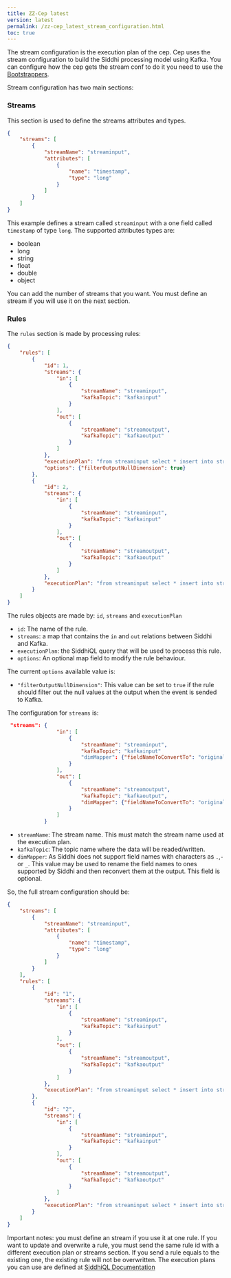 ```yaml
---
title: ZZ-Cep latest
version: latest
permalink: /zz-cep_latest_stream_configuration.html
toc: true
---
```


The stream configuration is the execution plan of the cep. Cep uses the stream configuration to build the Siddhi processing model using Kafka. You can configure how the cep gets the stream conf to do it you need to use the [Bootstrappers](/zz-cep_{{page.version}}_bootstrapper.html).

Stream configuration has two main sections:

### Streams

This section is used to define the streams attributes and types.

```json
{
    "streams": [
        {
            "streamName": "streaminput",
            "attributes": [
                {
                    "name": "timestamp",
                    "type": "long"
                }
            ]
        }
    ]
}
```

This example defines a stream called `streaminput` with a one field called `timestamp` of type `long`.
The supported attributes types are:
* boolean
* long
* string
* float
* double
* object

You can add the number of streams that you want. You must define an stream if you will use it on the next section.


### Rules

The `rules` section is made by processing rules:

```json
{
    "rules": [
        {
            "id": 1,
            "streams": {
                "in": [
                    {
                        "streamName": "streaminput",
                        "kafkaTopic": "kafkainput"
                    }
                ],
                "out": [
                    {
                        "streamName": "streamoutput",
                        "kafkaTopic": "kafkaoutput"
                    }
                ]
            },
            "executionPlan": "from streaminput select * insert into streamoutput",
            "options": {"filterOutputNullDimension": true}
        },
        {
            "id": 2,
            "streams": {
                "in": [
                    {
                        "streamName": "streaminput",
                        "kafkaTopic": "kafkainput"
                    }
                ],
                "out": [
                    {
                        "streamName": "streamoutput",
                        "kafkaTopic": "kafkaoutput"
                    }
                ]
            },
            "executionPlan": "from streaminput select * insert into streamoutput"
        }
    ]
}
```

The rules objects are made by: `id`, `streams` and `executionPlan`

* `id`: The name of the rule.
* `streams`: a map that contains the `in` and `out` relations between Siddhi and Kafka.
* `executionPlan`: the SiddhiQL query that will be used to process this rule.
* `options`: An optional map field to modify the rule behaviour.

The current `options` available value is:

* `"filterOutputNullDimension"`: This value can be set to `true` if the rule should filter out the null values at the output when the event is sended to Kafka.

The configuration for `streams` is:

```json
 "streams": {
                "in": [
                    {
                        "streamName": "streaminput",
                        "kafkaTopic": "kafkainput"
                        "dimMapper": {"fieldNameToConvertTo": "originalKafkaFieldName"}
                    }
                ],
                "out": [
                    {
                        "streamName": "streamoutput",
                        "kafkaTopic": "kafkaoutput",
                        "dimMapper": {"fieldNameToConvertTo": "originalKafkaFieldName"}
                    }
                ]
            }
```

* `streamName`: The stream name. This must match the stream name used at the execution plan.
* `kafkaTopic`: The topic name where the data will be readed/written.
* `dimMapper`: As Siddhi does not support field names with characters as `.`,`-`or `_`.
This value may be used to rename the field names to ones supported by Siddhi and then reconvert them at the output. This field is optional.


So, the full stream configuration should be:

```json
{
    "streams": [
        {
            "streamName": "streaminput",
            "attributes": [
                {
                    "name": "timestamp",
                    "type": "long"
                }
            ]
        }
    ],
    "rules": [
        {
            "id": "1",
            "streams": {
                "in": [
                    {
                        "streamName": "streaminput",
                        "kafkaTopic": "kafkainput"
                    }
                ],
                "out": [
                    {
                        "streamName": "streamoutput",
                        "kafkaTopic": "kafkaoutput"
                    }
                ]
            },
            "executionPlan": "from streaminput select * insert into streamoutput"
        },
        {
            "id": "2",
            "streams": {
                "in": [
                    {
                        "streamName": "streaminput",
                        "kafkaTopic": "kafkainput"
                    }
                ],
                "out": [
                    {
                        "streamName": "streamoutput",
                        "kafkaTopic": "kafkaoutput"
                    }
                ]
            },
            "executionPlan": "from streaminput select * insert into streamoutput"
        }
    ]
}
```


Important notes: you must define an stream if you use it at one rule. If you want to update and overwrite a rule, you must send the same rule id with a different execution plan or streams section. If you send
a rule equals to the existing one, the existing rule will not be overwritten.
The execution plans you can use are defined at [SiddhiQL Documentation](https://wso2.github.io/siddhi/documentation/siddhi-4.0/#query)
